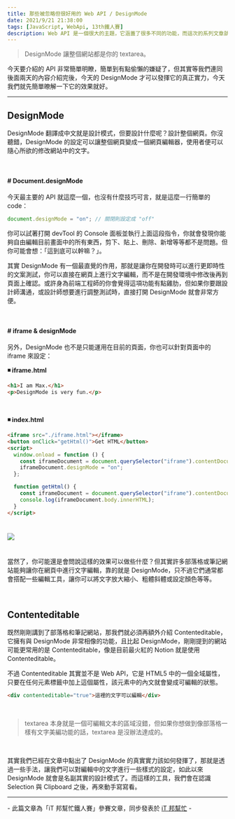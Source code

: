 ```yaml
---
title: 那些被忽略但很好用的 Web API / DesignMode
date: 2021/9/21 21:38:00
tags: [JavaScript, WebApi, 13th鐵人賽]
description: Web API 是一個很大的主題，它涵蓋了很多不同的功能，而這次的系列文章就是想要介紹那些深埋在 window 裡，你不曾發覺或是常常遺忘的 API，或許在你開發網頁的過程中有遇過一些特殊需求，當下雖然用了一些管用手法解決，但看完這次的系列文章，你可能會有新的靈感或發現。
---
```


> DesignMode 讓整個網站都是你的 textarea。

今天要介紹的 API 非常簡單明瞭，簡單到有點偷懶的嫌疑了，但其實等我們連同後面兩天的內容介紹完後，今天的 DesignMode 才可以發揮它的真正實力，今天我們就先簡單暸解一下它的效果就好。

---

## DesignMode

DesignMode 翻譯成中文就是設計模式，但要設計什麼呢？設計整個網頁。你沒聽錯，DesignMode 的設定可以讓整個網頁變成一個網頁編輯器，使用者便可以隨心所欲的修改網站中的文字。

<br/>

#### # Document.designMode

今天最主要的 API 就這麼一個，也沒有什麼技巧可言，就是這麼一行簡單的 code：

```javascript
document.designMode = "on"; // 關閉則設定成 "off"
```

你可以試著打開 devTool 的 Console 面板並執行上面這段指令，你就會發現你能夠自由編輯目前畫面中的所有東西，剪下、貼上、刪除、新增等等都不是問題。但你可能會想：「這到底可以幹嘛？」。

其實 DesignMode 有一個最直覺的作用，那就是讓你在開發時可以進行更即時性的文案測試，你可以直接在網頁上進行文字編輯，而不是在開發環境中修改後再到頁面上確認。或許身為前端工程師的你會覺得這項功能有點雞肋，但如果你要跟設計師溝通，或設計師想要進行調整測試時，直接打開 DesignMode 就會非常方便。

<br/>

#### # iframe & designMode

另外，DesignMode 也不是只能運用在目前的頁面，你也可以針對頁面中的 iframe 來設定：

**◾ iframe.html**

```html
<h1>I am Max.</h1>
<p>DesignMode is very fun.</p>
```

<br/>

**◾ index.html**

```html
<iframe src="./iframe.html"></iframe>
<button onClick="getHtml()">Get HTML</button>
<script>
  window.onload = function () {
    const iframeDocument = document.querySelector("iframe").contentDocument;
    iframeDocument.designMode = "on";
  };

  function getHtml() {
    const iframeDocument = document.querySelector("iframe").contentDocument;
    console.log(iframeDocument.body.innerHTML);
  }
</script>
```

<img src="/img/content/webApi-8/design-mode.gif" style="margin: 24px auto;" />

當然了，你可能還是會問說這樣的效果可以做些什麼？但其實許多部落格或筆記網站能夠讓你在網頁中進行文字編輯，靠的就是 DesignMode，只不過它們通常都會搭配一些編輯工具，讓你可以將文字放大縮小、粗體斜體或設定顏色等等。

<br/>

## Contenteditable

既然剛剛講到了部落格和筆記網站，那我們就必須再額外介紹 Contenteditable，它擁有與 DesignMode 非常相像的功能，且比起 DesignMode，剛剛提到的網站可能更常用的是 Contenteditable，像是目前最火紅的 Notion 就是使用 Contenteditable。

不過 Contenteditable 其實並不是 Web API，它是 HTML5 中的一個全域屬性，只要在任何元素標籤中加上這個屬性，該元素中的內文就會變成可編輯的狀態。

```html
<div contenteditable="true">這裡的文字可以編輯</div>
```

<br/>

> textarea 本身就是一個可編輯文本的區域沒錯，但如果你想做到像部落格一樣有文字美編功能的話，textarea 是沒辦法達成的。

<br/>

其實我們已經在文章中點出了 DesignMode 的真實實力該如何發揮了，那就是透過一些手法，讓我們可以對編輯中的文字進行一些樣式的設定，如此以來 DesignMode 就會是名副其實的設計模式了。而這樣的工具，我們會在認識 Selection 與 Clipboard 之後，再來動手寫寫看。

---

\- 此篇文章為「iT 邦幫忙鐵人賽」參賽文章，同步發表於 [iT 邦幫忙](https://ithelp.ithome.com.tw/articles/10270710) -
